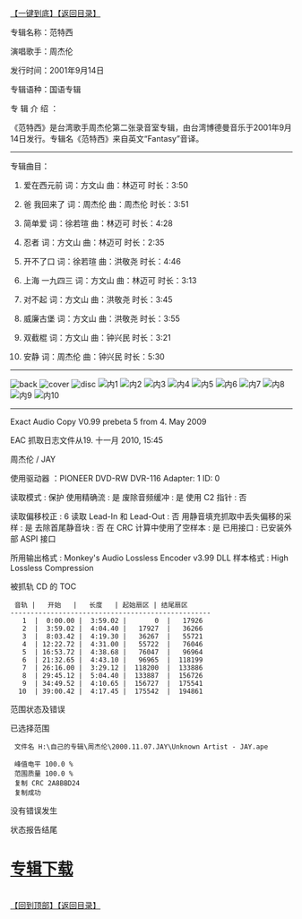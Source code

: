 [【一键到底】](#D)[【返回目录】](/README.md#M)
<a id="T"></a> 

专辑名称：范特西

演唱歌手：周杰伦

发行时间：2001年9月14日

专辑语种：国语专辑

专 辑 介 绍 ：

《范特西》是台湾歌手周杰伦第二张录音室专辑，由台湾博德曼音乐于2001年9月14日发行。专辑名《范特西》来自英文“Fantasy”音译。

------------
专辑曲目：

1.	爱在西元前     词：方文山  曲：林迈可  时长：3:50

2.	爸 我回来了	词：周杰伦	曲：周杰伦	时长：3:51

3.	简单爱	词：徐若瑄	曲：林迈可	时长：4:28

4.	忍者	词：方文山	曲：林迈可	时长：2:35

5.	开不了口	  词：徐若瑄	曲：洪敬尧	时长：4:46

6.	上海 一九四三	词：方文山	曲：林迈可	时长：3:13

7.	对不起	词：方文山	曲：洪敬尧	时长：3:45

8.	威廉古堡	  词：方文山	曲：洪敬尧	时长：3:55

9.	双截棍	词：方文山	曲：钟兴民	时长：3:21

10.	安静	词：周杰伦	曲：钟兴民	时长：5:30

------------
![back](https://image.acg.lol/file/2025/10/03/back1dedea547c9ed161.jpg)
![cover](https://image.acg.lol/file/2025/10/03/coverbbd26a25f96f6b45.jpg)
![disc](https://image.acg.lol/file/2025/10/03/disc51f95bd0a345101e.jpg)
![内1](https://image.acg.lol/file/2025/10/03/16ee89bbf559636db.jpg)
![内2](https://image.acg.lol/file/2025/10/03/288d2e84b71976e56.jpg)
![内3](https://image.acg.lol/file/2025/10/03/376832b1a8c5c9886.jpg)
![内4](https://image.acg.lol/file/2025/10/03/42146023f3f04ab8c.jpg)
![内5](https://image.acg.lol/file/2025/10/03/5be7c36f569aef9ee.jpg)
![内6](https://image.acg.lol/file/2025/10/03/6c8c89eabfdebe50f.jpg)
![内7](https://image.acg.lol/file/2025/10/03/7d0db755418ddfbcd.jpg)
![内8](https://image.acg.lol/file/2025/10/03/83af35c526b99c7f6.jpg)
![内9](https://image.acg.lol/file/2025/10/03/995378b7d39bb7dfe.jpg)
![内10](https://image.acg.lol/file/2025/10/03/105b13b2e00840f54c.jpg)

------------
Exact Audio Copy V0.99 prebeta 5 from 4. May 2009

EAC 抓取日志文件从19. 十一月 2010, 15:45

周杰伦 / JAY

使用驱动器  ：PIONEER DVD-RW  DVR-116   Adapter: 1  ID: 0

读取模式     : 保护
使用精确流   : 是
废除音频缓冲 : 是
使用 C2 指针 : 否

读取偏移校正                   : 6
读取 Lead-In 和 Lead-Out       : 否
用静音填充抓取中丢失偏移的采样 : 是
去除首尾静音块                 : 否
在 CRC 计算中使用了空样本      : 是
已用接口                       : 已安装外部 ASPI 接口

所用输出格式 : Monkey's Audio Lossless Encoder v3.99 DLL
样本格式     : High Lossless Compression


被抓轨 CD 的 TOC

     音轨 |   开始   |   长度   | 起始扇区 | 结尾扇区 
    --------------------------------------------------
       1  |  0:00.00 |  3:59.02 |       0  |   17926  
       2  |  3:59.02 |  4:04.40 |   17927  |   36266  
       3  |  8:03.42 |  4:19.30 |   36267  |   55721  
       4  | 12:22.72 |  4:31.00 |   55722  |   76046  
       5  | 16:53.72 |  4:38.68 |   76047  |   96964  
       6  | 21:32.65 |  4:43.10 |   96965  |  118199  
       7  | 26:16.00 |  3:29.12 |  118200  |  133886  
       8  | 29:45.12 |  5:04.40 |  133887  |  156726  
       9  | 34:49.52 |  4:10.65 |  156727  |  175541  
      10  | 39:00.42 |  4:17.45 |  175542  |  194861  


范围状态及错误

已选择范围

     文件名 H:\自己的专辑\周杰伦\2000.11.07.JAY\Unknown Artist - JAY.ape

     峰值电平 100.0 %
     范围质量 100.0 %
     复制 CRC 2A8BBD24
     复制成功

没有错误发生

状态报告结尾

# [专辑下载]( https://474b.com/file/25713053-438062369)
<br>[【回到顶部】](#T)[【返回目录】](/README.md#M)
<a id="D"></a> 
